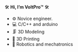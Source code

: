 🛠 **Hi, I’m VoltPro™️** 🛠

- ⚙️ Novice engineer.
- 💻 C/C++ and arduino
- 🗜  3D Modeling
- 📠 3D Printing
- 🤖 Robotics and mechatronics

